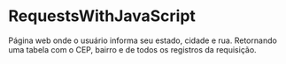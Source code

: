 # RequestsWithJavaScript
Página web onde o usuário informa seu estado, cidade e rua. Retornando uma tabela com o CEP, bairro e de todos os registros da requisição.
